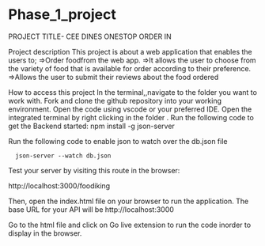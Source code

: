 # Phase_1_project
PROJECT TITLE-
CEE DINES ONESTOP ORDER IN

Project description
This project is about a web application that enables the users to; =>Order foodfrom the web app. =>It allows the user to choose from the variety of food that is available for order according to their preference. =>Allows the user to submit their reviews about the food ordered

How to access this project
In the terminal,,navigate to the folder you want to work with. Fork and clone the github repository into your working environment. Open the code using vscode or your preferred IDE. Open the integrated terminal by right clicking in the folder . Run the following code to get the Backend started: npm install -g json-server

Run the following code to enable json to watch over the db.json file

      json-server --watch db.json
Test your server by visiting this route in the browser:

http://localhost:3000/foodiking

Then, open the index.html file on your browser to run the application. The base URL for your API will be http://localhost:3000

Go to the html file and click on Go live extension to run the code inorder to display in the browser.